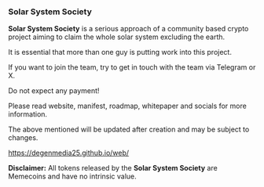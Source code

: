 ### Solar System Society

**Solar System Society** is a serious approach of a community based crypto project aiming to claim the whole solar system excluding the earth.

It is essential that more than one guy is putting work into this project.

If you want to join the team, try to get in touch with the team via Telegram or X.

Do not expect any payment!

Please read website, manifest, roadmap, whitepaper and socials for more information.

The above mentioned will be updated after creation and may be subject to changes.

https://degenmedia25.github.io/web/

**Disclaimer:** All tokens released by the **Solar System Society** are Memecoins and have no intrinsic value.
